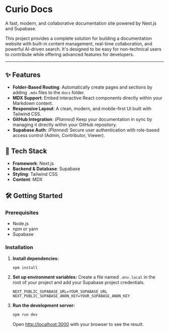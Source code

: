 # Curio Docs

A fast, modern, and collaborative documentation site powered by Next.js and Supabase.

This project provides a complete solution for building a documentation website with built-in content management, real-time collaboration, and powerful AI-driven search. It's designed to be easy for non-technical users to contribute while offering advanced features for developers.

---

## ✨ Features

* **Folder-Based Routing**: Automatically create pages and sections by adding `.mdx` files to the `docs` folder.
* **MDX Support**: Embed interactive React components directly within your Markdown content.
* **Responsive Layout**: A clean, modern, and mobile-first UI built with Tailwind CSS.
* **GitHub Integration**: *(Planned)* Keep your documentation in sync by managing it directly within your GitHub repository.
* **Supabase Auth**: *(Planned)* Secure user authentication with role-based access control (Admin, Contributor, Viewer).

## 🚀 Tech Stack

-   **Framework**: Next.js
-   **Backend & Database**: Supabase
-   **Styling**: Tailwind CSS
-   **Content**: MDX

## 🛠️ Getting Started

### Prerequisites

-   Node.js
-   npm or yarn
-   Supabase

### Installation

1.  **Install dependencies:**
    ```bash
    npm install
    ```

2.  **Set up environment variables:**
    Create a file named `.env.local` in the root of your project and add your Supabase project credentials.
    ```env
    NEXT_PUBLIC_SUPABASE_URL=YOUR_SUPABASE_URL
    NEXT_PUBLIC_SUPABASE_ANON_KEY=YOUR_SUPABASE_ANON_KEY
    ```

3.  **Run the development server:**
    ```bash
    npm run dev
    ```
    Open [http://localhost:3000](http://localhost:3000) with your browser to see the result.
